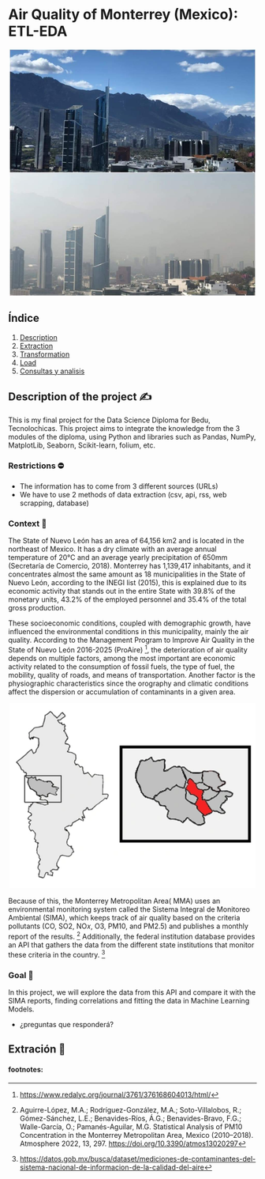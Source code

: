 # Air Quality of Monterrey (Mexico): ETL-EDA

<p align="center">
  <img src="https://github.com/Jimenamatzui98/Portfolio/blob/3967b2f6c5b5519ab224908de0280d0f3948b440/DataScience_Diploma_FinalProject/Images/Contaminacion.jpeg" alt="Contaminacion" width="500">
</p>

## Índice

1. [Description](#descripción)
2. [Extraction](#extracción)
3. [Transformation](#transformación)
4. [Load](#carga)
5. [Consultas y analisis](#consultas)

## Description of the project ✍️

This is my final project for the Data Science Diploma for Bedu, Tecnolochicas. This project aims to integrate the knowledge from the 3 modules of the diploma, using Python and libraries such as Pandas, NumPy, MatplotLib, Seaborn, Scikit-learn, folium, etc.

### Restrictions ⛔ 

- The information has to come from 3 different sources (URLs) 
- We have to use 2 methods of data extraction (csv, api,  rss, web scrapping, database)

### Context 🧭

The State of Nuevo León has an area of ​​64,156 km2 and is located in the northeast of Mexico. It has a dry climate with an average annual temperature of 20°C and an average yearly precipitation of 650mm (Secretaría de Comercio, 2018). Monterrey has 1,139,417 inhabitants, and it concentrates almost the same amount as 18 municipalities in the State of Nuevo León, according to the INEGI list (2015), this is explained due to its economic activity that stands out in the entire State with 39.8% of the monetary units, 43.2% of the employed personnel and 35.4% of the total gross production.

These socioeconomic conditions, coupled with demographic growth, have influenced the environmental conditions in this municipality, mainly the air quality. According to the Management Program to Improve Air Quality in the State of Nuevo León 2016-2025 (ProAire) [^1], the deterioration of air quality depends on multiple factors, among the most important are economic activity related to the consumption of fossil fuels, the type of fuel, the mobility, quality of roads, and means of transportation. Another factor is the physiographic characteristics since the orography and climatic conditions affect the dispersion or accumulation of contaminants in a given area. 

<p align="center">
  <img src="https://github.com/Jimenamatzui98/Portfolio/blob/543e3940a1a4b1051a2467d27b6e38e2e3200697/DataScience_Diploma_FinalProject/Images/Monterrey.webp" alt="Monterrey" width="500">

Because of this, the Monterrey Metropolitan Area( MMA) uses an environmental monitoring system called the Sistema Integral de Monitoreo Ambiental (SIMA), which keeps track of air quality based on the criteria pollutants (CO, SO2, NO𝑥, O3, PM10, and PM2.5) and publishes a monthly report of the results. [^2] Additionally, the federal institution  database provides an API that gathers the data from the different state institutions that monitor these criteria in the country. [^3] 

### Goal  🎯 

In this project, we will explore the data from this API and compare it with the SIMA reports, finding correlations and fitting the data in Machine Learning Models. 

- ¿preguntas que responderá?

## Extración 🎣 









#### footnotes: 
[^1]: https://www.redalyc.org/journal/3761/376168604013/html/
[^2]: Aguirre-López, M.A.; Rodríguez-González, M.A.; Soto-Villalobos, R.; Gómez-Sánchez, L.E.; Benavides-Ríos, Á.G.; Benavides-Bravo, F.G.; Walle-García, O.; Pamanés-Aguilar, M.G. Statistical Analysis of PM10 Concentration in the Monterrey Metropolitan Area, Mexico (2010–2018). Atmosphere 2022, 13, 297. https://doi.org/10.3390/atmos13020297
[^3]: https://datos.gob.mx/busca/dataset/mediciones-de-contaminantes-del-sistema-nacional-de-informacion-de-la-calidad-del-aire
